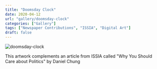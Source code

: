 ```yaml
---
title: "Doomsday Clock"
date: 2020-04-12
url: "gallery/doomsday-clock"
categories: ["Gallery"]
tags: ["Newspaper Contributions", "ISSIA", "Digital Art"]
draft: false
---
```


![doomsday-clock](/images/post/2020/ISSIA/doomsday-clock.png)

This artwork complements an article from ISSIA called "Why You Should Care about Politics" by Daniel Chung
